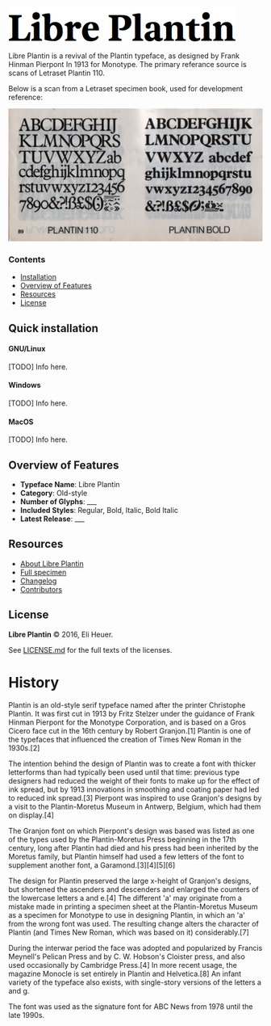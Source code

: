 ![Sample Image](/documentation/sample.png)

Libre Plantin is a revival of the Plantin typeface, as designed by Frank Hinman Pierpont In 1913 for Monotype. The primary referance source is scans of Letraset Plantin 110. 

Below is a scan from a Letraset specimen book, used for development reference:

![Sample Image](/reference/letraset-specimen-110-bold-web.jpg)

### Contents

* [Installation](#installation)
* [Overview of Features](#overview-of-features)
* [Resources](#resources)
* [License](#license)

## Quick installation

#### GNU/Linux
[TODO] Info here. 

#### Windows
[TODO] Info here. 

#### MacOS
[TODO] Info here. 

## Overview of Features

- **Typeface Name**: Libre Plantin
- **Category**: Old-style
- **Number of Glyphs**: ___
- **Included Styles**: Regular, Bold, Italic, Bold Italic
- **Latest Release**: ___

## Resources
* [About Libre Plantin](docs/ABOUT.md)
* [Full specimen](http://link)
* [Changelog](CHANGELOG.md)
* [Contributors](docs/CONTRIBUTORS.md)

## License

**Libre Plantin** &copy; 2016, Eli Heuer.

See [LICENSE.md](https://github.com/eliheuer/libre-plantin/LICENSE.md) for the full texts of the licenses.

# History
Plantin is an old-style serif typeface named after the printer Christophe Plantin. It was first cut in 1913 by Fritz Stelzer under the guidance of Frank Hinman Pierpont for the Monotype Corporation, and is based on a Gros Cicero face cut in the 16th century by Robert Granjon.[1] Plantin is one of the typefaces that influenced the creation of Times New Roman in the 1930s.[2]

The intention behind the design of Plantin was to create a font with thicker letterforms than had typically been used until that time: previous type designers had reduced the weight of their fonts to make up for the effect of ink spread, but by 1913 innovations in smoothing and coating paper had led to reduced ink spread.[3] Pierpont was inspired to use Granjon's designs by a visit to the Plantin-Moretus Museum in Antwerp, Belgium, which had them on display.[4]

The Granjon font on which Pierpont's design was based was listed as one of the types used by the Plantin-Moretus Press beginning in the 17th century, long after Plantin had died and his press had been inherited by the Moretus family, but Plantin himself had used a few letters of the font to supplement another font, a Garamond.[3][4][5][6]

The design for Plantin preserved the large x-height of Granjon's designs, but shortened the ascenders and descenders and enlarged the counters of the lowercase letters a and e.[4] The different 'a' may originate from a mistake made in printing a specimen sheet at the Plantin-Moretus Museum as a specimen for Monotype to use in designing Plantin, in which an 'a' from the wrong font was used. The resulting change alters the character of Plantin (and Times New Roman, which was based on it) considerably.[7]

During the interwar period the face was adopted and popularized by Francis Meynell's Pelican Press and by C. W. Hobson's Cloister press, and also used occasionally by Cambridge Press.[4] In more recent usage, the magazine Monocle is set entirely in Plantin and Helvetica.[8] An infant variety of the typeface also exists, with single-story versions of the letters a and g.

The font was used as the signature font for ABC News from 1978 until the late 1990s.
